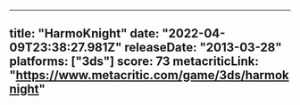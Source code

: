 
---
title: "HarmoKnight"
date: "2022-04-09T23:38:27.981Z"
releaseDate: "2013-03-28"
platforms: ["3ds"]
score: 73
metacriticLink: "https://www.metacritic.com/game/3ds/harmoknight"
---
